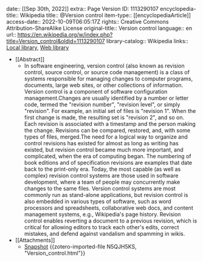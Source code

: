 date:: [[Sep 30th, 2022]]
extra:: Page Version ID: 1113290107
encyclopedia-title:: Wikipedia
title:: @Version control
item-type:: [[encyclopediaArticle]]
access-date:: 2022-10-09T06:05:17Z
rights:: Creative Commons Attribution-ShareAlike License
original-title:: Version control
language:: en
url:: https://en.wikipedia.org/w/index.php?title=Version_control&oldid=1113290107
library-catalog:: Wikipedia
links:: [Local library](zotero://select/library/items/9A5F6GES), [Web library](https://www.zotero.org/users/9756735/items/9A5F6GES)

- [[Abstract]]
	- In software engineering, version control (also known as revision control, source control, or source code management) is a class of systems responsible for managing changes to computer programs, documents, large web sites, or other collections of information. Version control is a component of software configuration management.Changes are usually identified by a number or letter code, termed the "revision number", "revision level", or simply "revision". For example, an initial set of files is "revision 1". When the first change is made, the resulting set is "revision 2", and so on. Each revision is associated with a timestamp and the person making the change.  Revisions can be compared, restored, and, with some types of files, merged.The need for a logical way to organize and control revisions has existed for almost as long as writing has existed, but revision control became much more important, and complicated, when the era of computing began.  The numbering of book editions and of specification revisions are examples that date back to the print-only era. Today, the most capable (as well as complex) revision control systems are those used in software development, where a team of people may concurrently make changes to the same files.
	  Version control systems are most commonly run as stand-alone applications, but revision control is also embedded in various types of software, such as word processors and spreadsheets, collaborative web docs, and content management systems, e.g., Wikipedia's page history. Revision control enables reverting a document to a previous revision, which is critical for allowing editors to track each other's edits, correct mistakes, and defend against vandalism and spamming in wikis.
- [[Attachments]]
	- [Snapshot](https://en.wikipedia.org/wiki/Version_control) {{zotero-imported-file N5QJH5KS, "Version_control.html"}}